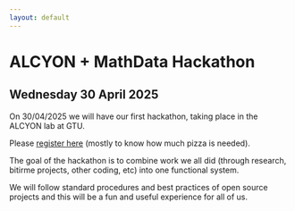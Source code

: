 ```yaml
---
layout: default
---
```


ALCYON + MathData Hackathon
============================

Wednesday 30 April 2025
-----------------------

On 30/04/2025 we will have our first hackathon, taking place in the ALCYON lab at GTU.

Please [register here](https://forms.gle/bpPZJMe8pgyr1ZRd9) (mostly to know how much pizza is needed).

The goal of the hackathon is to combine work we all did (through research, bitirme projects, other coding, etc) into one functional system.

We will follow standard procedures and best practices of open source projects and this will be a fun and useful experience for all of us.



